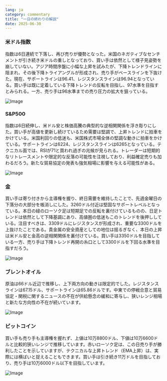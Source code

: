 ```yaml
---
lang: ja
category: commentary
title: "一日の終わりの解説"
date: 2025-06-30
---
```


### 米ドル指数

指数は6日連続で下落し、再び売りが優勢となった。米国のネガティブなセンチメントが引き続き米ドルの重しとなっており、買い手は依然として様子見姿勢を崩していない。アジア時間序盤に小幅な上昇を試みたが、下降トレンドラインに阻まれ、その後下降トライアングルが形成され、売り手がベースラインを下抜けた。現在、サポートラインは96.41、レジスタンスラインは96.94となっている。買い手は既に定着している下降トレンドの反転を目指し、97水準を目指すとみられる。一方、売り手は96水準までの売り圧力の拡大を狙っている。

![Image](https://markleighedu.github.io/img/Jun-2025/30-Jun-2025/usdindex.jpg)

### S&P500

指数は6日続伸し、米ドル安と株価高騰の典型的な逆相関関係を浮き彫りにした。買い手が高値を更新し続けているため需要は堅調で、上昇トレンドに拍車をかけている。米国利回りの低迷も、米国株式市場全体の堅調な動きに拍車をかけている。サポートラインは6224、レジスタンスラインは6265となっている。テクニカル面では、RSIが71と買われ過ぎの兆候が見られる。トレーダーは短期的なリトレースメントや限定的な反落の可能性を注視しており、利益確定売りも加わるだろう。新たな貿易協定の発表も強気相場に影響を与える可能性がある。

![Image](https://markleighedu.github.io/img/Jun-2025/30-Jun-2025/sp500.jpg)

### 金

買い手は寄り付きから主導権を握り、終日需要を維持したことで、先週金曜日の下落分の大部分を帳消しにした。3260ドル付近は堅固なサポートレベルとなっている。本日の緑のローソク足は短期足での反転を裏付けているものの、日足トレンドは依然として下降基調にあり、高値圏の低迷もこのトレンドを後押ししている。注目すべきは、3309ドルにレジスタンスが形成され、重要な3300ドルを上抜けたことである。貴金属の安全資産としての地位は揺るぎなく、本日の上昇は米ドル安と金高の逆相関関係を裏付けている。買い手は3350ドルを目指している一方、売り手は下降トレンド再開の糸口として3300ドルを下回る水準を目指すだろう。

![Image](https://markleighedu.github.io/img/Jun-2025/30-Jun-2025/gold.jpg)

### ブレントオイル

原油は66ドル近辺で推移し、上下両方向の動きは限定的でした。レジスタンスラインは67.15ドル、サポートラインは65.86ドルです。中東での停戦合意と貿易協定・関税に関するニュースの不在が供給懸念の緩和に寄与し、狭いレンジ相場と新たな方向性の不在が続いています。

![Image](https://markleighedu.github.io/img/Jun-2025/30-Jun-2025/brentoil.jpg)

### ビットコイン

買い手も売り手も主導権を握れず、上値は10万8800ドル、下値は10万6600ドルと比較的狭いレンジで推移しています。赤いローソク足は、この日売り手が勝利したことを示していますが、テクニカルな上昇トレンド（EMA上昇）は、実際には横ばいと捉えることもできます。買い手は引き続き11万ドルを目指しており、売り手は10万6000ドル以下を目指しています。

![Image](https://markleighedu.github.io/img/Jun-2025/30-Jun-2025/bitcoin.jpg)

